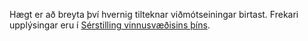 Hægt er að breyta því hvernig tilteknar viðmótseiningar birtast. Frekari upplýsingar eru í [Sérstilling vinnusvæðisins þíns](../ui-personalization-user.md).

